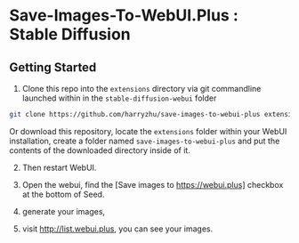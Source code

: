 # Save-Images-To-WebUI.Plus : Stable Diffusion

## Getting Started
1. Clone this repo into the `extensions` directory via git commandline launched within in the `stable-diffusion-webui` folder
```sh
git clone https://github.com/harryzhu/save-images-to-webui-plus extensions/save-images-to-webui-plus
```
   Or download this repository, locate the `extensions` folder within your WebUI installation, create a folder named `save-images-to-webui-plus` and put the contents of the downloaded directory inside of it. 

2. Then restart WebUI.

3. Open the webui, find the [Save images to https://webui.plus] checkbox at the bottom of Seed.

4. generate your images,

5. visit http://list.webui.plus, you can see your images.